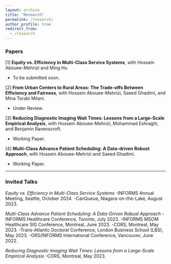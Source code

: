 ```yaml
---
layout: archive
title: "Research"
permalink: /research/
author_profile: true
redirect_from:
  - /research
---
```


### Papers

[1] **Equity vs. Efficiency in Multi-Class Service Systems**, with Hossein Abouee-Mehrizi and Ming Hu
- To be submitted soon.

[2] **From Urban Centers to Rural Areas: The Trade-offs Between Efficiency and Fairness**, with Hossein Abouee-Mehrizi, Saeed Ghadimi, and Mina Torabi Milani.
- Under Review.

[3] **Reducing Diagnostic Imaging Wait Times: Lessons from a Large-Scale Empirical Analysis**, with Hossein Abouee-Mehrizi, Mohammad Eshraghi, and Benjamin Ravenscroft. 
- Working Paper.

[4] **Multi-Class Advance Patient Scheduling: A Data-driven Robust Approach**, with Hossein Abouee-Mehrizi and Saeed Ghadimi.
- Working Paper.

---

### Invited Talks

*Equity vs. Efficiency in Multi-Class Service Systems*
-INFORMS Annual Meeting, Seattle, October 2024.
-CanQueue, Niagara-on-the-Lake, August 2023.

*Multi-Class Advance Patient Scheduling: A Data-Driven Robust Approach*
-INFORMS Healthcare Conference, Toronto, July 2023.
-INFORMS MSOM Healthcare SIG Conference, Montreal, June 2023.
-CORS, Montreal, May 2023.
-Trans-Atlantic Doctoral Conference, London Business School (LBS), May 2023.
-ORS/INFORMS International Conference, Vancouver, June 2022.

*Reducing Diagnostic Imaging Wait Times: Lessons from a Large-Scale Empirical Analysis*
-CORS, Montreal, May 2023.



